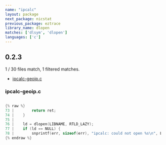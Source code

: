 ```yaml
---
name: "ipcalc"
layout: package
next_package: nicstat
previous_package: eztrace
library_name: dlopen
matches: ['dlsym', 'dlopen']
languages: ['c']
---
```

## 0.2.3
1 / 30 files match, 1 filtered matches.

 - [ipcalc-geoip.c](#ipcalc-geoipc)

### ipcalc-geoip.c

```c

{% raw %}
73 | 		return ret;
74 | 	}
75 | 
76 | 	ld = dlopen(LIBNAME, RTLD_LAZY);
77 | 	if (ld == NULL) {
78 | 		snprintf(err, sizeof(err), "ipcalc: could not open %s\n", LIBNAME);
{% endraw %}

```